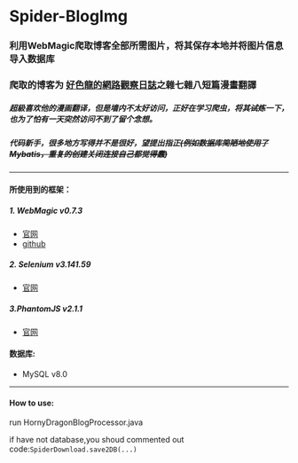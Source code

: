 # Spider-BlogImg
### 利用WebMagic爬取博客全部所需图片，将其保存本地并将图片信息导入数据库
### 爬取的博客为 [好色龍的網路觀察日誌](https://hornydragon.blogspot.com/)之雜七雜八短篇漫畫翻譯

##### *超級喜欢他的漫画翻译，但是墙内不太好访问，正好在学习爬虫，将其~~试炼~~一下，也为了怕有一天突然访问不到了留个念想。*
##### 代码新手，很多地方写得并不是很好，望提出指正~~(例如数据库简陋地使用了Mybatis，重复的创建关闭连接自己都觉得蠢)~~
---
#### 所使用到的框架：
##### 1. WebMagic v0.7.3
+ [官网](http://webmagic.io/)
+ [github](https://github.com/code4craft/webmagic)
##### 2. Selenium v3.141.59
+ [官网](https://www.seleniumhq.org)
##### 3.PhantomJS v2.1.1
+ [官网](http://phantomjs.org/)

#### 数据库:
+ MySQL v8.0
---
#### How to use:<br>
run HornyDragonBlogProcessor.java

if have not database,you shoud commented out code:`SpiderDownload.save2DB(...)`
